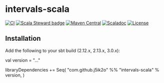# intervals-scala

[![CI](https://github.com/j5ik2o/intervals-scala/workflows/CI/badge.svg)](https://github.com/j5ik2o/intervals-scala/actions?query=workflow%3ACI)
[![Scala Steward badge](https://img.shields.io/badge/Scala_Steward-helping-blue.svg?style=flat&logo=data:image/png;base64,iVBORw0KGgoAAAANSUhEUgAAAA4AAAAQCAMAAAARSr4IAAAAVFBMVEUAAACHjojlOy5NWlrKzcYRKjGFjIbp293YycuLa3pYY2LSqql4f3pCUFTgSjNodYRmcXUsPD/NTTbjRS+2jomhgnzNc223cGvZS0HaSD0XLjbaSjElhIr+AAAAAXRSTlMAQObYZgAAAHlJREFUCNdNyosOwyAIhWHAQS1Vt7a77/3fcxxdmv0xwmckutAR1nkm4ggbyEcg/wWmlGLDAA3oL50xi6fk5ffZ3E2E3QfZDCcCN2YtbEWZt+Drc6u6rlqv7Uk0LdKqqr5rk2UCRXOk0vmQKGfc94nOJyQjouF9H/wCc9gECEYfONoAAAAASUVORK5CYII=)](https://scala-steward.org)
[![Maven Central](https://maven-badges.herokuapp.com/maven-central/com.github.j5ik2o/intervals-scala_2.13/badge.svg)](https://maven-badges.herokuapp.com/maven-central/com.github.j5ik2o/intervals-scala_2.13)
[![Scaladoc](http://javadoc-badge.appspot.com/com.github.j5ik2o/intervals-scala_2.13.svg?label=scaladoc)](http://javadoc-badge.appspot.com/com.github.j5ik2o/intervals-scala_2.13/com/github/j5ik2o/akka/persistence/dynamodb/index.html?javadocio=true)
[![License](https://img.shields.io/badge/License-Apache%202.0-blue.svg)](https://opensource.org/licenses/Apache-2.0)

## Installation

Add the following to your sbt build (2.12.x, 2.13.x, 3.0.x):

val version = "..."

libraryDependencies += Seq(
  "com.github.j5ik2o" %% "intervals-scala" % version,
)
